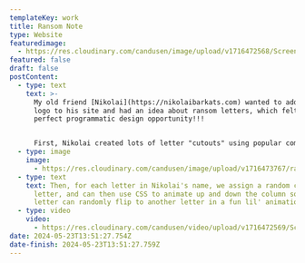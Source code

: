 ```yaml
---
templateKey: work
title: Ransom Note
type: Website
featuredimage:
  - https://res.cloudinary.com/candusen/image/upload/v1716472568/Screenshot_2024-05-23_at_9.55.58_AM_tdxnvi.png
featured: false
draft: false
postContent:
  - type: text
    text: >-
      M﻿y old friend [Nikolai](https://nikolaibarkats.com) wanted to add a fun
      logo to his site and had an idea about ransom letters, which felt like a
      perfect programmatic design opportunity!!!


      F﻿irst, Nikolai created lots of letter "cutouts" using popular companies logos, like Netflix, Amazon, and the like. Then, I assembled a sprite sheet organizing the columns by letter:
  - type: image
    image:
      - https://res.cloudinary.com/candusen/image/upload/v1716473767/ransom_spritesheetsmall_xx9pqz.png
  - type: text
    text: T﻿hen, for each letter in Nikolai's name, we assign a random choice of
      letter, and can then use CSS to animate up and down the column so each
      letter can randomly flip to another letter in a fun lil' animation :)
  - type: video
    video:
      - https://res.cloudinary.com/candusen/video/upload/v1716472569/Screen_Recording_2024-05-23_at_9.48.54_AM_xffnm1.mov
date: 2024-05-23T13:51:27.754Z
date-finish: 2024-05-23T13:51:27.759Z
---
```

